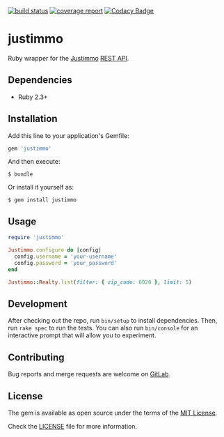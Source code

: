 [![build status](https://gitlab.com/valeth/justimmo-ruby/badges/master/build.svg)](https://gitlab.com/valeth/justimmo-ruby/pipelines)
[![coverage report](https://gitlab.com/valeth/justimmo-ruby/badges/master/coverage.svg)](https://valeth.gitlab.io/justimmo-ruby)
[![Codacy Badge](https://api.codacy.com/project/badge/Grade/7cfe6c9965214c439470cc0a480e0e49)](https://www.codacy.com/app/valeth/justimmo-ruby?utm_source=gitlab.com&amp;utm_medium=referral&amp;utm_content=valeth/justimmo-ruby&amp;utm_campaign=Badge_Grade)

# justimmo

Ruby wrapper for the [Justimmo](http://www.justimmo.at) [REST API](http://api-docs.justimmo.at/api/index.html).

## Dependencies

* Ruby 2.3+

## Installation

Add this line to your application's Gemfile:

```ruby
gem 'justimmo'
```

And then execute:

    $ bundle

Or install it yourself as:

    $ gem install justimmo

## Usage

```ruby
require 'justimmo'

Justimmo.configure do |config|
  config.username = 'your-username'
  config.password = 'your_password'
end

Justimmo::Realty.list(filter: { zip_code: 6020 }, limit: 5)
```

## Development

After checking out the repo, run `bin/setup` to install dependencies.
Then, run `rake spec` to run the tests.
You can also run `bin/console` for an interactive prompt that will allow you to experiment.

## Contributing

Bug reports and merge requests are welcome on
[GitLab](https://github.com/valeth/justimmo-ruby).


## License

The gem is available as open source under the terms of the [MIT License](http://opensource.org/licenses/MIT).

Check the [LICENSE](LICENSE) file for more information.
